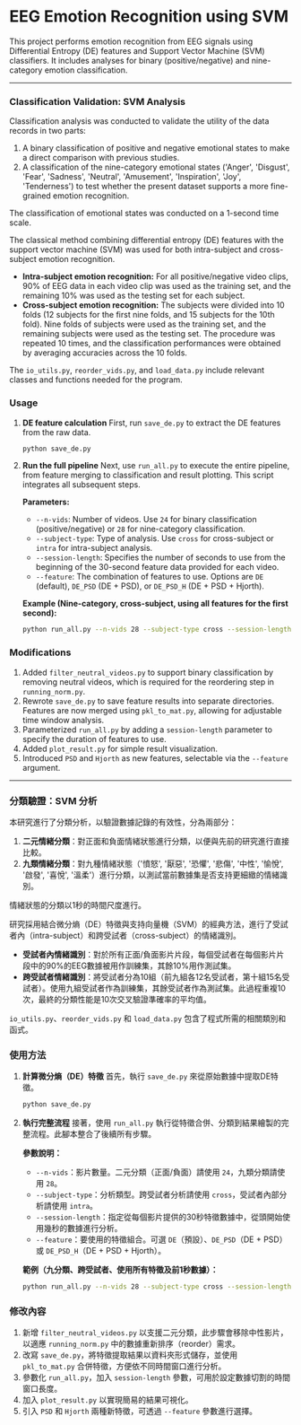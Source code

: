 # EEG Emotion Recognition using SVM

This project performs emotion recognition from EEG signals using Differential Entropy (DE) features and Support Vector Machine (SVM) classifiers. It includes analyses for binary (positive/negative) and nine-category emotion classification.

---

### Classification Validation: SVM Analysis

Classification analysis was conducted to validate the utility of the data records in two parts:
1.  A binary classification of positive and negative emotional states to make a direct comparison with previous studies.
2.  A classification of the nine-category emotional states ('Anger', 'Disgust', 'Fear', 'Sadness', 'Neutral', 'Amusement', 'Inspiration', 'Joy', 'Tenderness') to test whether the present dataset supports a more fine-grained emotion recognition.

The classification of emotional states was conducted on a 1-second time scale.

The classical method combining differential entropy (DE) features with the support vector machine (SVM) was used for both intra-subject and cross-subject emotion recognition.

*   **Intra-subject emotion recognition:** For all positive/negative video clips, 90% of EEG data in each video clip was used as the training set, and the remaining 10% was used as the testing set for each subject.
*   **Cross-subject emotion recognition:** The subjects were divided into 10 folds (12 subjects for the first nine folds, and 15 subjects for the 10th fold). Nine folds of subjects were used as the training set, and the remaining subjects were used as the testing set. The procedure was repeated 10 times, and the classification performances were obtained by averaging accuracies across the 10 folds.

The `io_utils.py`, `reorder_vids.py`, and `load_data.py` include relevant classes and functions needed for the program.

### Usage

1.  **DE feature calculation**
    First, run `save_de.py` to extract the DE features from the raw data.
    ```bash
    python save_de.py
    ```

2.  **Run the full pipeline**
    Next, use `run_all.py` to execute the entire pipeline, from feature merging to classification and result plotting. This script integrates all subsequent steps.

    **Parameters:**
    *   `--n-vids`: Number of videos. Use `24` for binary classification (positive/negative) or `28` for nine-category classification.
    *   `--subject-type`: Type of analysis. Use `cross` for cross-subject or `intra` for intra-subject analysis.
    *   `--session-length`: Specifies the number of seconds to use from the beginning of the 30-second feature data provided for each video.
    *   `--feature`: The combination of features to use. Options are `DE` (default), `DE_PSD` (DE + PSD), or `DE_PSD_H` (DE + PSD + Hjorth).

    **Example (Nine-category, cross-subject, using all features for the first second):**
    ```bash
    python run_all.py --n-vids 28 --subject-type cross --session-length 1 --feature DE_PSD_H
    ```

### Modifications

1.  Added `filter_neutral_videos.py` to support binary classification by removing neutral videos, which is required for the reordering step in `running_norm.py`.
2.  Rewrote `save_de.py` to save feature results into separate directories. Features are now merged using `pkl_to_mat.py`, allowing for adjustable time window analysis.
3.  Parameterized `run_all.py` by adding a `session-length` parameter to specify the duration of features to use.
4.  Added `plot_result.py` for simple result visualization.
5.  Introduced `PSD` and `Hjorth` as new features, selectable via the `--feature` argument.

---

### 分類驗證：SVM 分析

本研究進行了分類分析，以驗證數據記錄的有效性，分為兩部分：
1.  **二元情緒分類**：對正面和負面情緒狀態進行分類，以便與先前的研究進行直接比較。
2.  **九類情緒分類**：對九種情緒狀態（'憤怒', '厭惡', '恐懼', '悲傷', '中性', '愉悅', '啟發', '喜悅', '溫柔'）進行分類，以測試當前數據集是否支持更細緻的情緒識別。

情緒狀態的分類以1秒的時間尺度進行。

研究採用結合微分熵（DE）特徵與支持向量機（SVM）的經典方法，進行了受試者內（intra-subject）和跨受試者（cross-subject）的情緒識別。

*   **受試者內情緒識別**：對於所有正面/負面影片片段，每個受試者在每個影片片段中的90%的EEG數據被用作訓練集，其餘10%用作測試集。
*   **跨受試者情緒識別**：將受試者分為10組（前九組各12名受試者，第十組15名受試者）。使用九組受試者作為訓練集，其餘受試者作為測試集。此過程重複10次，最終的分類性能是10次交叉驗證準確率的平均值。

`io_utils.py`、`reorder_vids.py` 和 `load_data.py` 包含了程式所需的相關類別和函式。

### 使用方法

1.  **計算微分熵（DE）特徵**
    首先，執行 `save_de.py` 來從原始數據中提取DE特徵。
    ```bash
    python save_de.py
    ```

2.  **執行完整流程**
    接著，使用 `run_all.py` 執行從特徵合併、分類到結果繪製的完整流程。此腳本整合了後續所有步驟。

    **參數說明：**
    *   `--n-vids`：影片數量。二元分類（正面/負面）請使用 `24`，九類分類請使用 `28`。
    *   `--subject-type`：分析類型。跨受試者分析請使用 `cross`，受試者內部分析請使用 `intra`。
    *   `--session-length`：指定從每個影片提供的30秒特徵數據中，從頭開始使用幾秒的數據進行分析。
    *   `--feature`：要使用的特徵組合。可選 `DE`（預設）、`DE_PSD`（DE + PSD）或 `DE_PSD_H`（DE + PSD + Hjorth）。

    **範例（九分類、跨受試者、使用所有特徵及前1秒數據）：**
    ```bash
    python run_all.py --n-vids 28 --subject-type cross --session-length 1 --feature DE_PSD_H
    ```

### 修改內容

1.  新增 `filter_neutral_videos.py` 以支援二元分類，此步驟會移除中性影片，以適應 `running_norm.py` 中的數據重新排序（reorder）需求。
2.  改寫 `save_de.py`，將特徵提取結果以資料夾形式儲存，並使用 `pkl_to_mat.py` 合併特徵，方便依不同時間窗口進行分析。
3.  參數化 `run_all.py`，加入 `session-length` 參數，可用於設定數據切割的時間窗口長度。
4.  加入 `plot_result.py` 以實現簡易的結果可視化。
5.  引入 `PSD` 和 `Hjorth` 兩種新特徵，可透過 `--feature` 參數進行選擇。